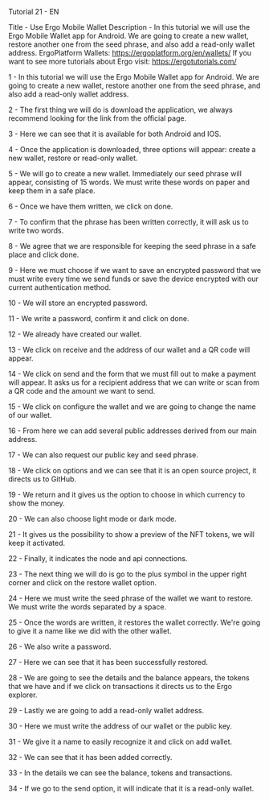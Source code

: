 Tutorial 21 - EN

Title - Use Ergo Mobile Wallet
Description - In this tutorial we will use the Ergo Mobile Wallet app for Android. We are going to create a new wallet, restore another one from the seed phrase, and also add a read-only wallet address.
ErgoPlatform Wallets: https://ergoplatform.org/en/wallets/
If you want to see more tutorials about Ergo visit: https://ergotutorials.com/


1 - In this tutorial we will use the Ergo Mobile Wallet app for Android. We are going to create a new wallet, restore another one from the seed phrase, and also add a read-only wallet address.

2 - The first thing we will do is download the application, we always recommend looking for the link from the official page.

3 - Here we can see that it is available for both Android and IOS.

4 - Once the application is downloaded, three options will appear: create a new wallet, restore or read-only wallet.

5 - We will go to create a new wallet. Immediately our seed phrase will appear, consisting of 15 words. We must write these words on paper and keep them in a safe place.

6 - Once we have them written, we click on done.

7 - To confirm that the phrase has been written correctly, it will ask us to write two words.

8 - We agree that we are responsible for keeping the seed phrase in a safe place and click done.

9 - Here we must choose if we want to save an encrypted password that we must write every time we send funds or save the device encrypted with our current authentication method.

10 - We will store an encrypted password.

11 - We write a password, confirm it and click on done.

12 - We already have created our wallet.

13 - We click on receive and the address of our wallet and a QR code will appear.

14 - We click on send and the form that we must fill out to make a payment will appear. It asks us for a recipient address that we can write or scan from a QR code and the amount we want to send.

15 - We click on configure the wallet and we are going to change the name of our wallet.

16 - From here we can add several public addresses derived from our main address.

17 - We can also request our public key and seed phrase.

18 - We click on options and we can see that it is an open source project, it directs us to GitHub.

19 - We return and it gives us the option to choose in which currency to show the money.

20 - We can also choose light mode or dark mode.

21 - It gives us the possibility to show a preview of the NFT tokens, we will keep it activated.

22 - Finally, it indicates the node and api connections.

23 - The next thing we will do is go to the plus symbol in the upper right corner and click on the restore wallet option.

24 - Here we must write the seed phrase of the wallet we want to restore. We must write the words separated by a space.

25 - Once the words are written, it restores the wallet correctly. We're going to give it a name like we did with the other wallet.

26 - We also write a password.

27 - Here we can see that it has been successfully restored.

28 - We are going to see the details and the balance appears, the tokens that we have and if we click on transactions it directs us to the Ergo explorer.

29 - Lastly we are going to add a read-only wallet address.

30 - Here we must write the address of our wallet or the public key.

31 - We give it a name to easily recognize it and click on add wallet.

32 - We can see that it has been added correctly.

33 - In the details we can see the balance, tokens and transactions.

34 - If we go to the send option, it will indicate that it is a read-only wallet.
